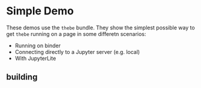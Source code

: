 # Simple Demo

These demos use the `thebe` bundle. They show the simplest possible way to get `thebe` running on a page in some differetn scenarios:

- Running on binder
- Connecting directly to a Jupyter server (e.g. local)
- With JupyterLite

## building
